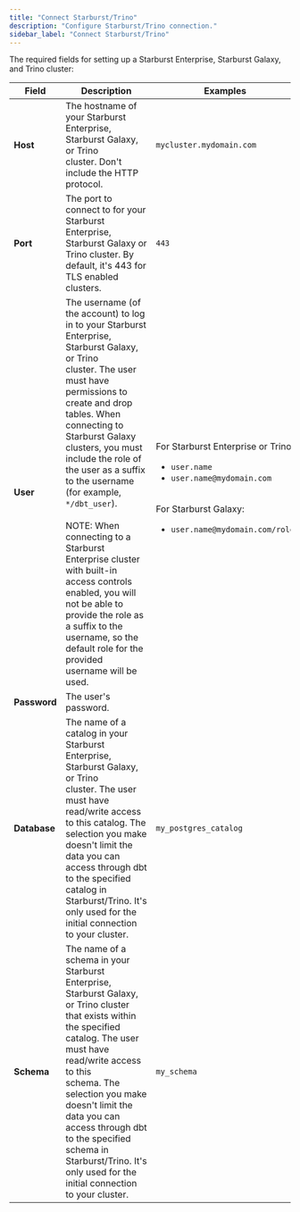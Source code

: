 ```yaml
---
title: "Connect Starburst/Trino"
description: "Configure Starburst/Trino connection."
sidebar_label: "Connect Starburst/Trino"
---
```


The required fields for setting up a Starburst Enterprise, Starburst Galaxy, and Trino cluster:  

| Field | Description | Examples |
| --- | --- | --- |
| **Host** | The hostname of your Starburst Enterprise, Starburst Galaxy, or Trino cluster. Don't include the HTTP protocol. | `mycluster.mydomain.com` |
| **Port** | The port to connect to for your Starburst Enterprise, Starburst Galaxy or Trino cluster. By default, it's 443 for TLS enabled clusters. | `443` |
| **User** | The username (of the account) to log in to your Starburst Enterprise, Starburst Galaxy, or Trino cluster. The user must have permissions to create and drop tables. When connecting to Starburst Galaxy clusters, you must include the role of the user as a suffix to the username (for example, `*/dbt_user`).<br/><br/>NOTE: When connecting to a Starburst Enterprise cluster with built-in access controls enabled, you will not be able to provide the role as a suffix to the username, so the default role for the provided username will be used. | For Starburst Enterprise or Trino: <br/> <ul><li>`user.name`</li><li>`user.name@mydomain.com`</li></ul><br/>For Starburst Galaxy:<br/> <ul><li>`user.name@mydomain.com/role`</li></ul> |
| **Password** | The user's password. |   |
| **Database** | The name of a catalog in your Starburst Enterprise, Starburst Galaxy, or Trino cluster. The user must have read/write access to this catalog. The selection you make doesn't limit the data you can access through dbt to the specified catalog in Starburst/Trino. It's only used for the initial connection to your cluster. | `my_postgres_catalog` |
| **Schema** | The name of a schema in your Starburst Enterprise, Starburst Galaxy, or Trino cluster that exists within the specified catalog. The user must have read/write access to this schema. The selection you make doesn't limit the data you can access through dbt to the specified schema in Starburst/Trino. It's only used for the initial connection to your cluster. | `my_schema` |
